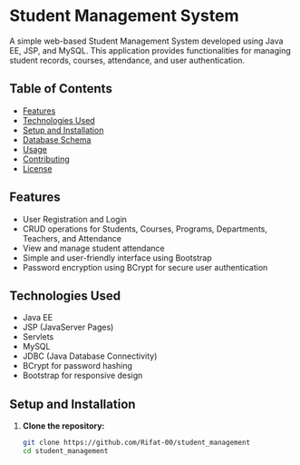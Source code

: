 # Student Management System

A simple web-based Student Management System developed using Java EE, JSP, and MySQL. This application provides functionalities for managing student records, courses, attendance, and user authentication.

## Table of Contents

- [Features](#features)
- [Technologies Used](#technologies-used)
- [Setup and Installation](#setup-and-installation)
- [Database Schema](#database-schema)
- [Usage](#usage)
- [Contributing](#contributing)
- [License](#license)

## Features

- User Registration and Login
- CRUD operations for Students, Courses, Programs, Departments, Teachers, and Attendance
- View and manage student attendance
- Simple and user-friendly interface using Bootstrap
- Password encryption using BCrypt for secure user authentication

## Technologies Used

- Java EE
- JSP (JavaServer Pages)
- Servlets
- MySQL
- JDBC (Java Database Connectivity)
- BCrypt for password hashing
- Bootstrap for responsive design

## Setup and Installation

1. **Clone the repository:**

   ```bash
   git clone https://github.com/Rifat-00/student_management
   cd student_management
